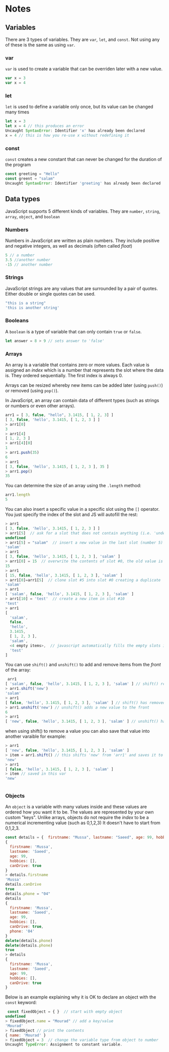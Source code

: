 # Notes

## Variables

There are 3 types of variables.  They are `var`, `let`, and `const`.  Not using any of these is the same as using `var`.

### var

`var` is used to create a variable that can be overriden later with a new value.

```js
var x = 3
var x = 4
```

### let

`let` is used to define a variable only once, but its value can be changed many times

```js
let x = 3
let x = 4 // this produces an error
Uncaught SyntaxError: Identifier 'x' has already been declared
x = 4 // this is how you re-use x without redefining it
```

### const

`const` creates a new constant that can never be changed for the duration of the program

```js
const greeting = "Hello"
const greent = "salam"
Uncaught SyntaxError: Identifier 'greeting' has already been declared
```

## Data types

JavaScript supports 5 different kinds of variables.  They are `number`, `string`, `array`, `object`, and `boolean`

### Numbers

Numbers in JavaScript are written as plain numbers.  They include positive and negative integers, as well as decimals (often called _float_)

```js
5 // a number
3.5 //another number
-15 // another number
```

### Strings

JavaScript strings are any values that are surrounded by a pair of quotes.  Either double or single quotes can be used.

```js
"this is a string"
'this is another string'
```

### Booleans

A `boolean` is a type of variable that can only contain `true` or `false`.  

```js
let answer = 8 > 9 // sets answer to 'false'
```

### Arrays

An array is a variable that contains zero or more values.  Each value is assigned an _index_ which is a number that represents the slot where the data is.  They ordered sequentially.  The first index is always 0.

Arrays can be resized whereby new items can be added later (using `push()`) or removed (using `pop()`).

In JavaScript, an array can contain data of different types (such as strings or numbers or even other arrays).

```js
arr1 = [ 3, false, "hello", 3.1415, [ 1, 2, 3] ]
[ 3, false, 'hello', 3.1415, [ 1, 2, 3 ] ]
> arr1[0]
3
> arr1[4]
[ 1, 2, 3 ]
> arr1[4][0]
1
> arr1.push(35)
6
> arr1
[ 3, false, 'hello', 3.1415, [ 1, 2, 3 ], 35 ]
> arr1.pop()
35
```

You can determine the size of an array using the `.length` method:

```js
arr1.length
5
```

You can also insert a specific value in a specific slot using the `[]` operator. You just specify the index of the slot and JS will autofill the rest:

```js
> arr1
[ 3, false, 'hello', 3.1415, [ 1, 2, 3 ] ]
> arr1[5]  // ask for a slot that does not contain anything (i.e. 'undefined')
undefined
> arr1[5] = "salam"  // insert a new value in the last slot (number 5)
'salam'
> arr1
[ 3, false, 'hello', 3.1415, [ 1, 2, 3 ], 'salam' ]
> arr1[0] = 15  // overwrite the contents of slot #0, the old value is gone
15
> arr1
[ 15, false, 'hello', 3.1415, [ 1, 2, 3 ], 'salam' ]
> arr1[0]=arr1[5]  // clone slot #5 into slot #0 creating a duplicate
'salam'
> arr1
[ 'salam', false, 'hello', 3.1415, [ 1, 2, 3 ], 'salam' ]
> arr1[10] = 'test'  // create a new item in slot #10
'test'
> arr1
[
  'salam',
  false,
  'hello',
  3.1415,
  [ 1, 2, 3 ],
  'salam',
  <4 empty items>,  // javascript automatically fills the empty slots in between using 'undefined'
  'test'
]
```

You can use `shift()` and `unshift()` to add and remove items from the _front_ of the array:

```js
 arr1
[ 'salam', false, 'hello', 3.1415, [ 1, 2, 3 ], 'salam' ] // shift() removes the first slot value and shifts all values to the left 
> arr1.shift('new')
'salam'
> arr1
[ false, 'hello', 3.1415, [ 1, 2, 3 ], 'salam' ] // shift() has removed salam and shifted false to its spot
> arr1.unshift('new') // unshift() adds a new value to the front
6
> arr1
[ 'new', false, 'hello', 3.1415, [ 1, 2, 3 ], 'salam' ] // unshift() has shifted all the slots once to the right and added the value new to the array. 
```
when using shift() to remove a value you can also save that value into another varaible for example:

```js
> arr1
[ 'new', false, 'hello', 3.1415, [ 1, 2, 3 ], 'salam' ]
> item = arr1.shift() // this shifts 'new' from 'arr1' and saves it to the var item
'new'
> arr1
[ false, 'hello', 3.1415, [ 1, 2, 3 ], 'salam' ]
> item // saved in this var
'new' 



```
### Objects

An `object` is a variable with many values inside and these values are ordered how you want it to be.  The values are represented by your own custom "keys".  Unlike arrays, objects do not require the _index_ to be a numerical incrementing value (such as 0,1,2,3)
It doesn't have to start from 0,1,2,3.

```js
const details = {  firstname: "Mussa", lastname: "Saeed", age: 99, hobbies: [], canDrive: true }
{
  firstname: 'Mussa',
  lastname: 'Saeed',
  age: 99,
  hobbies: [],
  canDrive: true
}
> details.firstname
'Mussa'
details.canDrive
true
details.phone = "04"
details
{
  firstname: 'Mussa',
  lastname: 'Saeed',
  age: 99,
  hobbies: [],
  canDrive: true,
  phone: '04'
}
delete(details.phone)
delete(details.phone)
true
> details
{
  firstname: 'Mussa',
  lastname: 'Saeed',
  age: 99,
  hobbies: [],
  canDrive: true
}
```
Below is an example explaining why it is OK to declare an object with the `const` keyword:

```js
 const fixedObject = { }  // start with empty object
undefined
> fixedObject.name = "Mourad" // add a key/value
'Mourad'
> fixedObject // print the contents
{ name: 'Mourad' }
> fixedObject = 3  // change the variable type from object to number
Uncaught TypeError: Assignment to constant variable.
```

